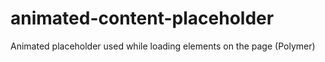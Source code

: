 # animated-content-placeholder
Animated placeholder used while loading elements on the page (Polymer)
